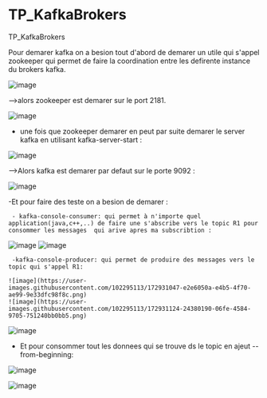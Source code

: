 # TP_KafkaBrokers
TP_KafkaBrokers


Pour demarer kafka on a besion tout d'abord de demarer un utile qui s'appel zookeeper qui permet de faire la coordination entre les defirente instance du brokers kafka.

![image](https://user-images.githubusercontent.com/102295113/172881882-da8948f5-41f5-412b-af43-7784dcfa5d41.png)

-->alors zookeeper est demarer sur le port 2181.

 ![image](https://user-images.githubusercontent.com/102295113/172882014-ab755cc6-1ad1-4fae-a7d2-cab2ce8736aa.png)
 
 - une fois que zookeeper demarer en peut par suite demarer le server kafka en utilisant kafka-server-start :
 
 ![image](https://user-images.githubusercontent.com/102295113/172883791-a69fddf6-3cea-4d4d-949a-27ff08a055ce.png)
 
 -->Alors kafka est demarer par defaut sur le porte 9092 :
 
 ![image](https://user-images.githubusercontent.com/102295113/172888547-c8c9401c-594a-4b7a-9206-00ff74a0b11b.png)

 -Et pour faire des teste on a besion de demarer :
 
     - kafka-console-consumer: qui permet à n'importe quel application(java,c++,..) de faire une s'abscribe vers le topic R1 pour consommer les messages  qui arive apres ma subscribtion :
     
![image](https://user-images.githubusercontent.com/102295113/172930702-202c3ddb-012b-44a6-9c69-ed7ff0891410.png)
![image](https://user-images.githubusercontent.com/102295113/172931252-d6c4002f-b2e6-4de5-8435-975bece3835e.png)

      
     -kafka-console-producer: qui permet de produire des messages vers le topic qui s'appel R1:
     
    ![image](https://user-images.githubusercontent.com/102295113/172931047-e2e6050a-e4b5-4f70-ae99-9e33dfc98f8c.png)
    ![image](https://user-images.githubusercontent.com/102295113/172931124-24380190-06fe-4584-9705-751240bb0bb5.png)
    
![image](https://user-images.githubusercontent.com/102295113/172933966-a4f8e440-d218-4ac0-a106-36c928d0681b.png)
- Et pour consommer tout les donnees qui se trouve ds le topic en ajeut --from-beginning:

![image](https://user-images.githubusercontent.com/102295113/172934489-91e3a338-57d9-4790-92bf-2f57c207ffde.png)

![image](https://user-images.githubusercontent.com/102295113/172934296-829c38b7-47d9-4b4d-8ea6-c1cd1890991f.png)




     
     
     


 

